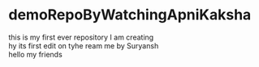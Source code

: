 # demoRepoByWatchingApniKaksha
this is my first ever repository I am creating <br>
hy its first edit on tyhe ream me  by Suryansh 
<br>
hello my friends